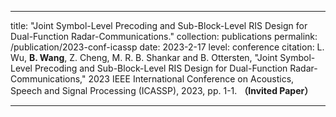 ---

title: "Joint Symbol-Level Precoding and Sub-Block-Level RIS Design for Dual-Function Radar-Communications."
collection: publications
permalink: /publication/2023-conf-icassp
date: 2023-2-17
level: conference
citation: L. Wu, <b>B. Wang</b>, Z. Cheng,  M. R. B. Shankar and B. Ottersten, "Joint Symbol-Level Precoding and Sub-Block-Level RIS Design for Dual-Function Radar-Communications," 2023 IEEE International Conference on Acoustics, Speech and Signal Processing (ICASSP), 2023, pp. 1-1. ****（Invited Paper）****

---
